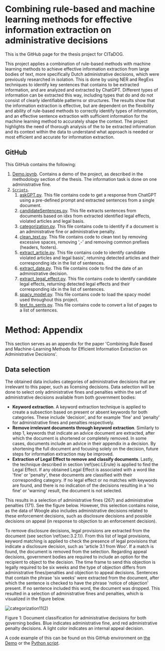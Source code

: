 # Combining rule-based and machine learning methods for effective information extraction on administrative decisions  

This is the GitHub page for the thesis project for CITaDOG. 

This project applies a combination of rule-based methods with machine learning methods to achieve effective information extraction from large bodies of text, more specifically Dutch administrative decisions, which were previously researched in isolation. This is done by using NER and RegExs techniques to identify key sentences that contains to be extracted information, and are analyzed and extracted by ChatGPT. Different types of information can be extracted this way, including types that do and do not consist of clearly identifiable patterns or structures. The results show that the information extraction is effective, but are dependent on the flexibility and ability of rule-based methods to correctly identify types of information, and an effective sentence extraction with sufficient information for the machine learning method to accurately shape the context. The project highlights the need of thorough analysis of the to be extracted information and its context within the data to understand what approach is needed or most efficient and accurate for information extraction.

## GitHub

This GitHub contains the following:

1) [Demo.ipynb](https://github.com/Harry-Nan/IE-administrative-decisions/blob/main/demo.ipynb). Contains a demo of the project, as described in the methodology section of the thesis. The information task is done on one administrative fine.
2) [`Scripts`](./scripts).
    1) [askGPT.py](https://github.com/Harry-Nan/IE-administrative-decisions/blob/main/scripts/askGPT.py). This file contains code to get a response from ChatGPT using a pre-defined prompt and extracted sentences from a single document.
    2) [candidateSentences.py](https://github.com/Harry-Nan/IE-administrative-decisions/blob/main/scripts/candidateSentences.py). This file extracts sentences from documents based on idxs from extracted identified legal effects, violated articles and legal basis.
    3) [categorization.py](https://github.com/Harry-Nan/IE-administrative-decisions/blob/main/scripts/categorization.py). This file contains code to identify if a document is an administrative fine or administrative penalty.
    4) [clean_text.py](https://github.com/Harry-Nan/IE-administrative-decisions/blob/main/scripts/clean_text.py). This file contains code to clean text by removing excessive spaces, removing ',-' and removing common prefixes (headers, footers).
    5) [extract_article.py](https://github.com/Harry-Nan/IE-administrative-decisions/blob/main/scripts/extract_article.py). This file contains code to identify candidate violated articles and legal basis', returning detected articles and their corresponding idx in the list of sentences.
    6) [extract_date.py](https://github.com/Harry-Nan/IE-administrative-decisions/blob/main/scripts/extract_date.py). This file contains code to find the date of an administrative decision.
    7) [extract_legal_effect.py](https://github.com/Harry-Nan/IE-administrative-decisions/blob/main/scripts/extract_legal_effect.py). This file contains code to identify candidate legal effects, returning detected legal effects and their corresponding idx in the list of sentences.
    8) [spacy_model.py](https://github.com/Harry-Nan/IE-administrative-decisions/blob/main/scripts/spacy_model.py). This file contains code to load the spacy model used throughout this project.
    9) [text_to_sents.py](https://github.com/Harry-Nan/IE-administrative-decisions/blob/main/scripts/text_to_sents.py). This file contains code to convert a list of pages to a list of sentences.


# Method: Appendix

This section serves as an appendix for the paper 'Combining Rule Based and Machine-Learning Methods for Efficient Information Extraction on Administrative Decisions'.

## Data selection
The obtained data includes categories of administrative decisions that are irrelevant to this paper, such as licensing decisions. Data selection will be done to select only administrative fines and penalties within the set of administrative decisions available from both government bodies:

- **Keyword extraction**. A keyword extraction technique is applied to create a subsection based on present or absent keywords for both categories. These include 'decision', and for example 'fine' and 'penalty' for administrative fines and penalties respectively. 
- **Remove irrelevant documents through keyword extraction**. Similarly to step 1, keywords that indicate an advice document are extracted, after which the document is shortened or completely removed. In some cases, documents include an advice in their appendix in a decision. By shortening the full document and focusing solely on the decision, future steps for information extraction may be improved.
- **Extraction of Legal Effect to remove and classify documents**. Lastly, the technique described in section \ref{sec:LErule} is applied to find the Legal Effect. If any obtained Legal Effect is associated with a word like 'fine' or 'penalty', these documents are classified with their corresponding category. If no legal effect or no matches with keywords are found, and there is no indication of the decisions resulting in a 'no fine' or 'warning' result, the document is not selected.

This results in a selection of administrative fines (267) and administrative penalties (171). See the figure below. However, this selection contains noise, as the data of Woogle also includes administrative decisions related to these enforcement decisions, such as disclosure decisions and possible decisions on appeal (in response to objection to an enforcement decision).

To remove disclosure decisions, legal provisions are extracted from the document (see section \ref{sec:3.2.1}). From this list of legal provisions, keyword matching is applied to check the presence of legal provisions that indicate a disclosure decision, such as 'article 3.1 from Woo'. If a match is found, the document is removed from the selection. Regarding appeal decisions, government bodies are required to include an option for the recipient to object to the decision. The time frame to send this objection is legally required to be six weeks and the type of objection differs from administrative fines/penalties and objection to appeal decisions. Sentences that contain the phrase 'six weeks' were extracted from the document, after which the sentence is checked to have the phrase 'notice of objection' present. If no sentence included this word, the document was dropped. This resulted in a selection of administrative fines and penalties, which is visualized in the figure below.

![categorization11(2)](https://github.com/user-attachments/assets/4333b7bb-924e-4c25-97e7-6aec50abb8a9)

Figure 1: Document classification for administrative decisions for both governing bodies. Blue indicates administrative fine, and red administrative penalty decisions. A light color indicates an internal appeal decision.

A code example of this can be found on this GitHub environment on [the Demo](https://github.com/Harry-Nan/IE-administrative-decisions/blob/main/demo.ipynb) or the [Python script](https://github.com/Harry-Nan/IE-administrative-decisions/blob/main/scripts/categorization.py).
